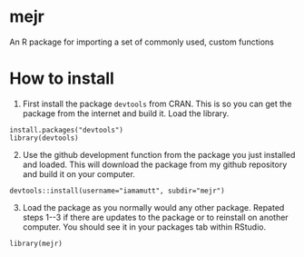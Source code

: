 mejr
====

An R package for importing a set of commonly used, custom functions


# How to install

1. First install the package `devtools` from CRAN. This is so you can get the package from the internet and build it. Load the library.

```
install.packages("devtools")
library(devtools)
```

2. Use the github development function from the package you just installed and loaded. This will download the package from my github repository and build it on your computer.

```
devtools::install(username="iamamutt", subdir="mejr")
```

3. Load the package as you normally would any other package. Repated steps 1--3 if there are updates to the package or to reinstall on another computer. You should see it in your packages tab within RStudio.

```
library(mejr)
```

